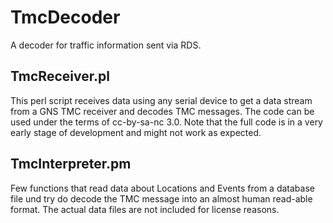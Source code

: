 TmcDecoder
==========

A decoder for traffic information sent via RDS.


TmcReceiver.pl
--------------
This perl script receives data using any serial device to get a data stream from a GNS TMC receiver and decodes TMC messages.
The code can be used under the terms of cc-by-sa-nc 3.0. Note that the full code is in a very early stage of development and might not work as expected.


TmcInterpreter.pm
-----------------
Few functions that read data about Locations and Events from a database file und try do decode the TMC message into an almost human read-able format. 
The actual data files are not included for license reasons.
